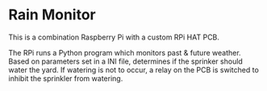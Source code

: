 # Rain Monitor
This is a combination Raspberry Pi with a custom RPi HAT PCB.

The RPi runs a Python program which monitors past & future weather.  Based on parameters set in a INI file,
determines if the sprinker should water the yard.  If watering is not to occur, a relay on the PCB is switched
to inhibit the sprinkler from watering.

